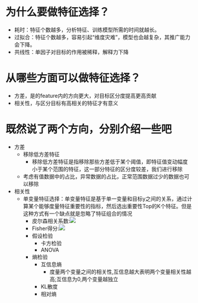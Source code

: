# 为什么要做特征选择？
- 耗时：特征个数越多，分析特征、训练模型所需的时间就越长。
- 过拟合：特征个数越多，容易引起“维度灾难”，模型也会越复杂，其推广能力会下降。    
- 共线性：单因子对目标的作用被稀释，解释力下降

# 从哪些方面可以做特征选择？
- 方差，是的feature内的方向更大，对目标区分度提高更高贡献
- 相关性，与区分目标有高相关的特征才有意义

# 既然说了两个方向，分别介绍一些吧
- 方差
    - 移除低方差特征
        - 移除低方差特征是指移除那些方差低于某个阈值，即特征值变动幅度小于某个范围的特征，这一部分特征的区分度较差，我们进行移除
    - 考虑有值数据中的占比，异常数据的占比，正常范围数据过少的数据也可以移除
- 相关性
    - 单变量特征选择：单变量特征是基于单一变量和目标y之间的关系，通过计算某个能够度量特征重要性的指标，然后选出重要性Top的K个特征。但是这种方式有一个缺点就是忽略了特征组合的情况
        - 皮尔森相关系数:![](https://tva1.sinaimg.cn/large/006y8mN6gy1g8n46pedyoj303e019t8i.jpg)
        - Fisher得分:![](https://tva1.sinaimg.cn/large/006y8mN6gy1g8n4jajze8j31hc0u0dt2.jpg)
        - 假设检验
            - 卡方检验
            - ANOVA
        - 熵检验
            - 互信息熵
                - 度量两个变量之间的相关性,互信息越大表明两个变量相关性越高;互信息为0,两个变量越独立
            - KL散度
            - 相对熵
        